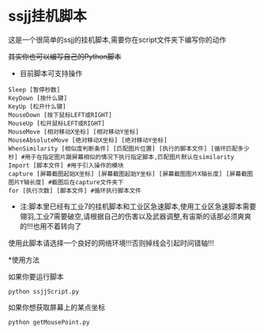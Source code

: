 # ssjj挂机脚本

这是一个很简单的ssjj的挂机脚本,需要你在script文件夹下编写你的动作

~~其实你也可以编写自己的Python脚本~~

* 目前脚本可支持操作

```
Sleep [暂停秒数]
KeyDown [按什么键] 
KeyUp [松开什么键]
MouseDown [按下鼠标LEFT或RIGHT]
MouseUp [松开鼠标LEFT或RIGHT]
MouseMove [相对移动X坐标] [相对移动Y坐标]
MouseAbsoluteMove [绝对移动X坐标] [绝对移动Y坐标]
WhenSimilarity [相似度判断条件] [匹配图片位置] [执行的脚本文件] [循环匹配多少秒] #用于在指定图片跟屏幕相似的情况下执行指定脚本,匹配图片默认在similarity
Import [脚本文件] #用于引入操作的模块
capture [屏幕截图起始X坐标] [屏幕截图起始Y坐标] [屏幕截图图片X轴长度] [屏幕截图图片Y轴长度] #截图后在capture文件夹下
for [执行次数] [脚本文件] #循环执行脚本文件
```

* 注:脚本里已经有工业7的挂机脚本和工业区急速脚本,使用工业区急速脚本需要翎羽,工业7需要破空,请根据自己的伤害以及武器调整,有宙斯的话那必须爽爽的!!!也用不着转向了

使用此脚本请选择一个良好的网络环境!!!否则掉线会引起时间错轴!!!

*使用方法

如果你要运行脚本

```
python ssjjScript.py
```

如果你想获取屏幕上的某点坐标

```
python getMousePoint.py
```